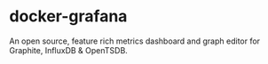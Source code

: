 # docker-grafana
An open source, feature rich metrics dashboard and graph editor for Graphite, InfluxDB &amp; OpenTSDB.
